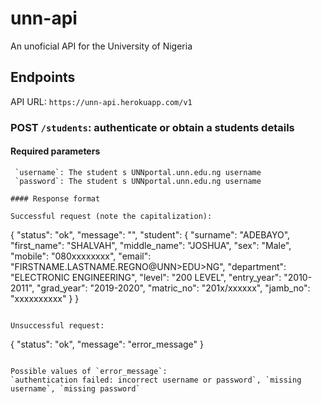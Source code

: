 # unn-api

An unoficial API for the University of Nigeria

## Endpoints

API URL: `https://unn-api.herokuapp.com/v1`

### POST `/students`: authenticate or obtain a students details

#### Required parameters
```'
 `username`: The student s UNNportal.unn.edu.ng username
 `password`: The student s UNNportal.unn.edu.ng username

#### Response format

Successful request (note the capitalization):
````
{
"status": "ok",
"message": "",
"student": {
    "surname": "ADEBAYO",
    "first_name": "SHALVAH",
    "middle_name": "JOSHUA",
    "sex": "Male",
    "mobile": "080xxxxxxxx",
    "email": "FIRSTNAME.LASTNAME.REGNO@UNN>EDU>NG",
    "department": "ELECTRONIC ENGINEERING",
    "level": "200 LEVEL",
    "entry_year": "2010-2011",
    "grad_year": "2019-2020",
    "matric_no": "201x/xxxxxx",
    "jamb_no": "xxxxxxxxxx"
}
}
```

Unsuccessful request:
```
{
"status": "ok",
"message": "error_message"
}
```

Possible values of `error_message`:
`authentication failed: incorrect username or password`, `missing username`, `missing password`